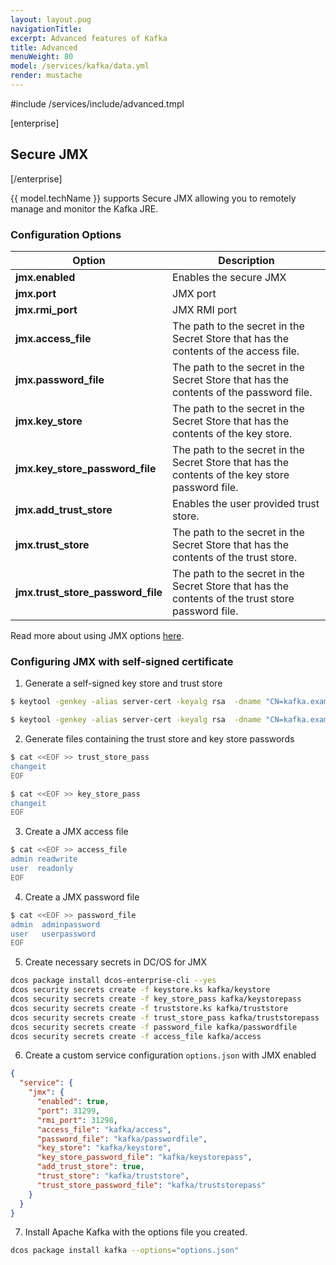 ```yaml
---
layout: layout.pug
navigationTitle:
excerpt: Advanced features of Kafka
title: Advanced
menuWeight: 80
model: /services/kafka/data.yml
render: mustache
---
```


#include /services/include/advanced.tmpl

[enterprise]
## Secure JMX
[/enterprise]

{{ model.techName }} supports Secure JMX allowing you to remotely manage and monitor the Kafka JRE.

### Configuration Options

| Option | Description |
|----------------------|-------------|
| **jmx.enabled** | Enables the secure JMX |
| **jmx.port** | JMX port |
| **jmx.rmi_port** | JMX RMI port |
| **jmx.access_file** | The path to the secret in the Secret Store that has the contents of the access file. |
| **jmx.password_file** | The path to the secret in the Secret Store that has the contents of the password file. |
| **jmx.key_store** | The path to the secret in the Secret Store that has the contents of the key store. |
| **jmx.key_store_password_file** | The path to the secret in the Secret Store that has the contents of the key store password file. |
| **jmx.add_trust_store** | Enables the user provided trust store. |
|**jmx.trust_store** | The path to the secret in the Secret Store that has the contents of the trust store. |
|**jmx.trust_store_password_file** | The path to the secret in the Secret Store that has the contents of the trust store password file. |

Read more about using JMX options <a href="https://docs.oracle.com/javadb/10.10.1.2/adminguide/radminjmxenablepwdssl.html">here</a>.

### Configuring JMX with self-signed certificate

1. Generate a self-signed key store and trust store

  ```bash
  $ keytool -genkey -alias server-cert -keyalg rsa  -dname "CN=kafka.example.com,O=Example Company,C=US"  -keystore keystore.ks -storetype JKS -storepass changeit -keypass changeit
  ```

  ```bash
  $ keytool -genkey -alias server-cert -keyalg rsa  -dname "CN=kafka.example.com,O=Example Company,C=US"  -keystore truststore.ks -storetype JKS -storepass changeit -keypass changeit
  ```

2. Generate files containing the trust store and key store passwords

  ```bash
  $ cat <<EOF >> trust_store_pass
  changeit
  EOF
  ```

  ```bash
  $ cat <<EOF >> key_store_pass
  changeit
  EOF
  ```

3. Create a JMX access file

  ```bash
  $ cat <<EOF >> access_file
  admin readwrite
  user  readonly
  EOF
  ```

4. Create a JMX password file

  ```bash
  $ cat <<EOF >> password_file
  admin  adminpassword
  user   userpassword
  EOF
  ```

5. Create necessary secrets in DC/OS for JMX

  ```bash
  dcos package install dcos-enterprise-cli --yes
  dcos security secrets create -f keystore.ks kafka/keystore
  dcos security secrets create -f key_store_pass kafka/keystorepass
  dcos security secrets create -f truststore.ks kafka/truststore
  dcos security secrets create -f trust_store_pass kafka/truststorepass
  dcos security secrets create -f password_file kafka/passwordfile
  dcos security secrets create -f access_file kafka/access
  ```

6. Create a custom service configuration `options.json` with JMX enabled

  ```json
  {
    "service": {
      "jmx": {
        "enabled": true,
        "port": 31299,
        "rmi_port": 31298,
        "access_file": "kafka/access",
        "password_file": "kafka/passwordfile",
        "key_store": "kafka/keystore",
        "key_store_password_file": "kafka/keystorepass",
        "add_trust_store": true,
        "trust_store": "kafka/truststore",
        "trust_store_password_file": "kafka/truststorepass"
      }
    }
  }
  ```

7. Install Apache Kafka with the options file you created.

  ```bash
  dcos package install kafka --options="options.json"
  ```

